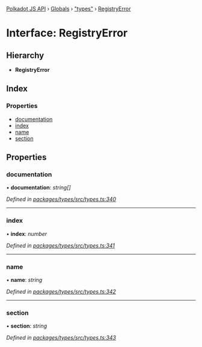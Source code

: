 [Polkadot JS API](../README.md) › [Globals](../globals.md) › ["types"](../modules/_types_.md) › [RegistryError](_types_.registryerror.md)

# Interface: RegistryError

## Hierarchy

* **RegistryError**

## Index

### Properties

* [documentation](_types_.registryerror.md#documentation)
* [index](_types_.registryerror.md#index)
* [name](_types_.registryerror.md#name)
* [section](_types_.registryerror.md#section)

## Properties

###  documentation

• **documentation**: *string[]*

*Defined in [packages/types/src/types.ts:340](https://github.com/polkadot-js/api/blob/f67c435378/packages/types/src/types.ts#L340)*

___

###  index

• **index**: *number*

*Defined in [packages/types/src/types.ts:341](https://github.com/polkadot-js/api/blob/f67c435378/packages/types/src/types.ts#L341)*

___

###  name

• **name**: *string*

*Defined in [packages/types/src/types.ts:342](https://github.com/polkadot-js/api/blob/f67c435378/packages/types/src/types.ts#L342)*

___

###  section

• **section**: *string*

*Defined in [packages/types/src/types.ts:343](https://github.com/polkadot-js/api/blob/f67c435378/packages/types/src/types.ts#L343)*
